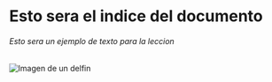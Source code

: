 # Esto sera el indice del documento

###### Esto sera un ejemplo de texto para la leccion

![Imagen de un delfin](https://media.istockphoto.com/id/1367057028/es/foto/delfines-manchados-del-atl%C3%A1ntico-madre-y-cr%C3%ADa.jpg?b=1&s=170667a&w=0&k=20&c=OB_oHKvBN76M1kGb8IVSN8oVMDzgRZ2awIHXSMWSzX0=)
